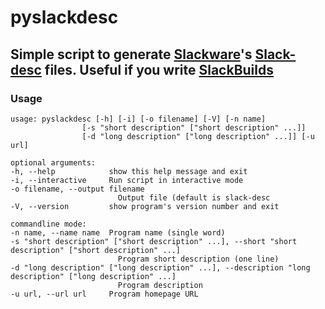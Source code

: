 # pyslackdesc

## Simple script to generate [Slackware](http://www.slackware.com)'s [Slack-desc](https://www.slackwiki.com/Slack-desc) files. Useful if you write [SlackBuilds](https://www.slackwiki.com/Writing_A_SlackBuild_Script)

### Usage

    usage: pyslackdesc [-h] [-i] [-o filename] [-V] [-n name]
                    [-s "short description" ["short description" ...]]
                    [-d "long description" ["long description" ...]] [-u url]

    optional arguments:
    -h, --help            show this help message and exit
    -i, --interactive     Run script in interactive mode
    -o filename, --output filename
                            Output file (default is slack-desc
    -V, --version         show program's version number and exit

    commandline mode:
    -n name, --name name  Program name (single word)
    -s "short description" ["short description" ...], --short "short description" ["short description" ...]
                            Program short description (one line)
    -d "long description" ["long description" ...], --description "long description" ["long description" ...]
                            Program description
    -u url, --url url     Program homepage URL
